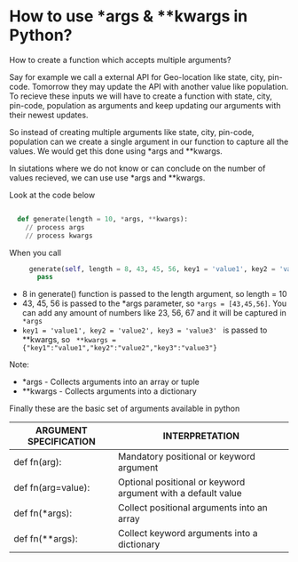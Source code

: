 # How to use *args  & **kwargs in Python?

How to create a function which accepts multiple arguments?

Say for example we call a external API for Geo-location like state, city, pin-code. Tomorrow they may update the API with another value like population. To recieve these inputs we will have to create a function with state, city, pin-code, population as arguments and keep updating our arguments with their newest updates. 

So instead of creating multiple arguments like state, city, pin-code, population can we create a single argument in our function to capture all the values. We would get this done using *args and **kwargs. 


In siutations where we do not know or can conclude on the number of values recieved, we can use use *args and **kwargs. 

Look at the code below


```python

  def generate(length = 10, *args, **kwargs):
    // process args
    // process kwargs
```
   
When you call 

```python
     generate(self, length = 8, 43, 45, 56, key1 = 'value1', key2 = 'value2', key3 = 'value3'):
       pass
```
     
  
* 8 in generate() function is passed to the length argument, so length = 10 
* 43, 45, 56 is passed to the *args parameter, so ``` *args = [43,45,56] ```. You can add any amount of numbers like 23, 56, 67 and it will be captured in ``` *args```
* ```key1 = 'value1', key2 = 'value2', key3 = 'value3' ```  is passed to **kwargs, so ``` **kwargs = {"key1":"value1","key2":"value2","key3":"value3"}```

Note: 
*  *args    - Collects arguments into an array or tuple
*  **kwargs - Collects arguments into a dictionary


Finally these are the basic set of arguments available in python


| ARGUMENT SPECIFICATION | INTERPRETATION                                               |
|------------------------|--------------------------------------------------------------|
| def fn(arg):           | Mandatory positional or keyword argument                     |
| def fn(arg=value):     | Optional positional or keyword argument with a default value |
| def fn(*args):         | Collect positional arguments into an array                   |
| def fn(**args):        | Collect keyword arguments into a dictionary                  |
